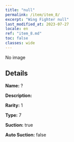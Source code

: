 ```yaml
---
title: "null"
permalink: /item/item_8/
excerpt: "Wing Fighter null"
last_modified_at: 2023-07-27
locale: en
ref: "item_8.md"
toc: false
classes: wide
---
```



 No image



## Details

 **Name:** ? 

 **Description:** 

 **Rarity:** 1 

 **Type:** 7 

 **Suction:** true 

 **Auto Suction:** false 


